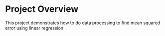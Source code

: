 # Project Overview

This project demonstrates how to do data processing to find mean squared error using linear regression.